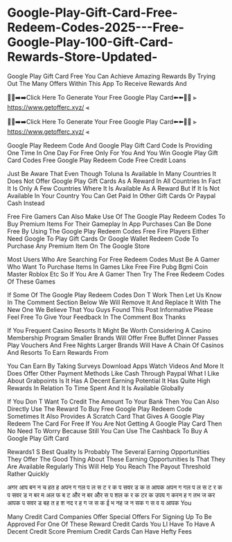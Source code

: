 # Google-Play-Gift-Card-Free-Redeem-Codes-2025---Free-Google-Play-100-Gift-Card-Rewards-Store-Updated-

Google Play Gift Card Free You Can Achieve Amazing Rewards By Trying Out The Many Offers Within This App To Receive Rewards And

🔴🔴➡️➡️Click Here To Generate Your Free Google Play Card⬅️⬅️🔴🔴
            ⫸ https://www.getofferc.xyz/ ⫷

🔴🔴➡️➡️Click Here To Generate Your Free Google Play Card⬅️⬅️🔴🔴
           ⫸ https://www.getofferc.xyz/ ⫷

Google Play Redeem Code And Google Play Gift Card Code Is Providing One Time In One Day For Free Only For You And You Win Google Play Gift Card Codes Free Google Play Redeem Code Free Credit Loans



Just Be Aware That Even Though Toluna Is Available In Many Countries It Does Not Offer Google Play Gift Cards As A Reward In All Countries In Fact It Is Only A Few Countries Where It Is Available As A Reward But If It Is Not Available In Your Country You Can Get Paid In Other Gift Cards Or Paypal Cash Instead




Free Fire Gamers Can Also Make Use Of The Google Play Redeem Codes To Buy Premium Items For Their Gameplay In App Purchases Can Be Done Free By Using The Google Play Redeem Codes Free Fire Players Either Need Google To Play Gift Cards Or Google Wallet Redeem Code To Purchase Any Premium Item On The Google Store




Most Users Who Are Searching For Free Redeem Codes Must Be A Gamer Who Want To Purchase Items In Games Like Free Fire Pubg Bgmi Coin Master Roblox Etc So If You Are A Gamer Then Try The Free Redeem Codes Of These Games




If Some Of The Google Play Redeem Codes Don T Work Then Let Us Know In The Comment Section Below We Will Remove It And Replace It With The New One We Believe That You Guys Found This Post Informative Please Feel Free To Give Your Feedback In The Comment Box Thanks




If You Frequent Casino Resorts It Might Be Worth Considering A Casino Membership Program Smaller Brands Will Offer Free Buffet Dinner Passes Play Vouchers And Free Nights Larger Brands Will Have A Chain Of Casinos And Resorts To Earn Rewards From




You Can Earn By Taking Surveys Download Apps Watch Videos And More It Does Offer Other Payment Methods Like Cash Through Paypal What I Like About Grabpoints Is It Has A Decent Earning Potential It Has Quite High Rewards In Relation To Time Spent And It Is Available Globally




If You Don T Want To Credit The Amount To Your Bank Then You Can Also Directly Use The Reward To Buy Free Google Play Redeem Code Sometimes It Also Provides A Scratch Card That Gives A Google Play Redeem The Card For Free If You Are Not Getting A Google Play Card Then No Need To Worry Because Still You Can Use The Cashback To Buy A Google Play Gift Card




Rewards1 S Best Quality Is Probably The Several Earning Opportunities They Offer The Good Thing About These Earning Opportunities Is That They Are Available Regularly This Will Help You Reach The Payout Threshold Rather Quickly




अगर आप बन न च हत ह अपन ग गल प ल स ट र क प सवर ड क त आपक अपन ग गल प ल स ट र क प सवर ड न बर म अल फ ब ट और न बर और स प शल क र क टर क उपय ग करन ह ग तभ ज कर आपक प सवर ड बह त ह श नद र ह ग ज स क ई भ नह ज न सक ग स व य आपक You




Many Credit Card Companies Offer Special Offers For Signing Up To Be Approved For One Of These Reward Credit Cards You Ll Have To Have A Decent Credit Score Premium Credit Cards Can Have Hefty Fees
